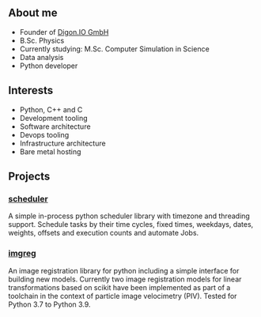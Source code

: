## About me

+ Founder of [Digon.IO GmbH](https://github.com/DigonIO)
+ B.Sc. Physics
+ Currently studying: M.Sc. Computer Simulation in Science
+ Data analysis
+ Python developer

## Interests

+ Python, C++ and C
+ Development tooling
+ Software architecture
+ Devops tooling
+ Infrastructure architecture
+ Bare metal hosting

## Projects

###  [scheduler](https://github.com/DigonIO/scheduler)

A simple in-process python scheduler library with timezone and threading support. Schedule tasks by their time cycles, fixed times, weekdays, dates, weights, offsets and execution counts and automate Jobs.

###  [imgreg](https://github.com/DigonIO/imgreg)

An image registration library for python including a simple interface for building new models. Currently two image registration models for linear transformations based on scikit have been implemented as part of a toolchain in the context of particle image velocimetry (PIV). Tested for Python 3.7 to Python 3.9.
